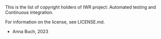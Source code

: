 This is the list of copyright holders of IWR project: Automated testing and Continuous integration.

For information on the license, see LICENSE.md.


* Anna Buch, 2023
